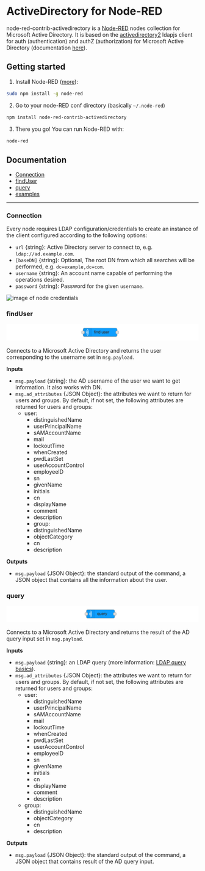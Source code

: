 ActiveDirectory for Node-RED
=========

node-red-contrib-activedirectory is a [Node-RED](https://nodered.org/) nodes collection for Microsoft Active Directory. It is based on the [activedirectory2](https://www.npmjs.com/package/activedirectory2) ldapjs client for auth (authentication) and authZ (authorization) for Microsoft Active Directory (documentation [here](https://www.npmjs.com/package/activedirectory2)).

Getting started
--------------

1. Install Node-RED ([more](https://nodered.org/docs/getting-started/installation)):
```sh
sudo npm install -g node-red
```
2. Go to your node-RED conf directory (basically `~/.node-red`)
```sh
npm install node-red-contrib-activedirectory
```
3. There you go! You can run Node-RED with:
```sh
node-red
```

Documentation
--------------
+ [Connection](#connection)
+ [findUser](#finduser)
+ [query](#query)
+ [examples](https://github.com/NoeSamaille/node-red-contrib-activedirectory/wiki/Examples)

---------------------------------------

<a id="connection"></a>
### Connection

Every node requires LDAP configuration/credentials to create an instance of the client configured according to the following options:
+ `url` {string}: Active Directory server to connect to, e.g. `ldap://ad.example.com`.
+ `[baseDN]` {string}: Optional, The root DN from which all searches will be performed, e.g. `dc=example,dc=com`.
+ `username` {string}: An account name capable of performing the operations desired.
+ `password` {string}: Password for the given `username`.

![image of node credentials](https://github.com/NoeSamaille/node-red-contrib-activedirectory/blob/master/images/node_credentials.png)

<a id="finduser"></a>
### findUser

![image of node finduser](https://github.com/NoeSamaille/node-red-contrib-activedirectory/blob/master/images/node_finduser.png)

Connects to a Microsoft Active Directory and returns the user corresponding to the username set in `msg.payload`.

__Inputs__

+ `msg.payload` {string}: the AD username of the user we want to get information. It also works with DN.
+ `msg.ad_attributes` {JSON Object}: the attributes we want to return for users and groups. By default, if not set, the following attributes are returned for users and groups:
  + user: 
    + distinguishedName
    + userPrincipalName
    + sAMAccountName
    + mail
    + lockoutTime
    + whenCreated
    + pwdLastSet
    + userAccountControl
    + employeeID
    + sn
    + givenName
    + initials
    + cn
    + displayName
    + comment
    + description
    + group:
    + distinguishedName
    + objectCategory
    + cn
    + description

__Outputs__

+ `msg.payload` {JSON Object}: the standard output of the command, a JSON object that contains all the information about the user.

<a id="query"></a>
### query

![image of node query](https://github.com/NoeSamaille/node-red-contrib-activedirectory/blob/master/images/node_query.png)

Connects to a Microsoft Active Directory and returns the result of the AD query input set in `msg.payload`.

__Inputs__
+ `msg.payload` {string}: an LDAP query (more information: [LDAP query basics](https://technet.microsoft.com/en-us/library/aa996205(v=exchg.65).aspx)).
+ `msg.ad_attributes` {JSON Object}: the attributes we want to return for users and groups. By default, if not set, the following attributes are returned for users and groups:
  + user: 
    + distinguishedName
    + userPrincipalName
    + sAMAccountName
    + mail
    + lockoutTime
    + whenCreated
    + pwdLastSet
    + userAccountControl
    + employeeID
    + sn
    + givenName
    + initials
    + cn
    + displayName
    + comment
    + description
  + group:
    + distinguishedName
    + objectCategory
    + cn
    + description

__Outputs__

+ `msg.payload` {JSON Object}: the standard output of the command, a JSON object that contains result of the AD query input.